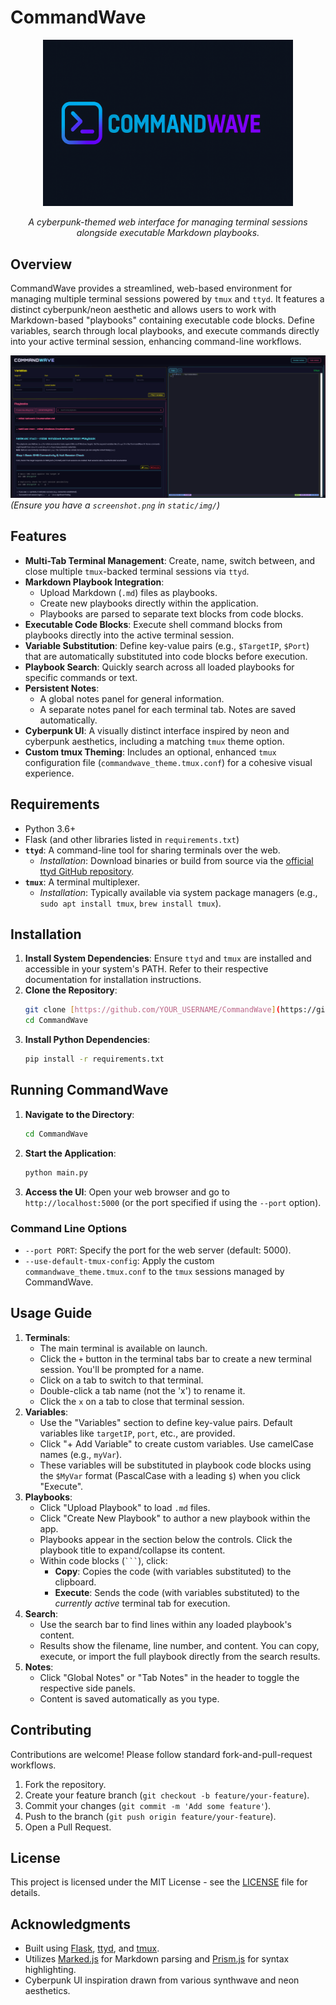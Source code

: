 # CommandWave

<div align="center">
  <img src="static/img/commandwave-logo.png" alt="CommandWave Logo" width="400">
  <p><em>A cyberpunk-themed web interface for managing terminal sessions alongside executable Markdown playbooks.</em></p>
  </div>

## Overview

CommandWave provides a streamlined, web-based environment for managing multiple terminal sessions powered by `tmux` and `ttyd`. It features a distinct cyberpunk/neon aesthetic and allows users to work with Markdown-based "playbooks" containing executable code blocks. Define variables, search through local playbooks, and execute commands directly into your active terminal session, enhancing command-line workflows.

![CommandWave Screenshot](static/img/screenshot.png) *(Ensure you have a `screenshot.png` in `static/img/`)*

## Features

* **Multi-Tab Terminal Management**: Create, name, switch between, and close multiple `tmux`-backed terminal sessions via `ttyd`.
* **Markdown Playbook Integration**:
    * Upload Markdown (`.md`) files as playbooks.
    * Create new playbooks directly within the application.
    * Playbooks are parsed to separate text blocks from code blocks.
* **Executable Code Blocks**: Execute shell command blocks from playbooks directly into the active terminal session.
* **Variable Substitution**: Define key-value pairs (e.g., `$TargetIP`, `$Port`) that are automatically substituted into code blocks before execution.
* **Playbook Search**: Quickly search across all loaded playbooks for specific commands or text.
* **Persistent Notes**:
    * A global notes panel for general information.
    * A separate notes panel for each terminal tab. Notes are saved automatically.
* **Cyberpunk UI**: A visually distinct interface inspired by neon and cyberpunk aesthetics, including a matching `tmux` theme option.
* **Custom tmux Theming**: Includes an optional, enhanced `tmux` configuration file (`commandwave_theme.tmux.conf`) for a cohesive visual experience.

## Requirements

* Python 3.6+
* Flask (and other libraries listed in `requirements.txt`)
* **`ttyd`**: A command-line tool for sharing terminals over the web.
    * *Installation*: Download binaries or build from source via the [official ttyd GitHub repository](https://github.com/tsl0922/ttyd).
* **`tmux`**: A terminal multiplexer.
    * *Installation*: Typically available via system package managers (e.g., `sudo apt install tmux`, `brew install tmux`).

## Installation

1.  **Install System Dependencies**: Ensure `ttyd` and `tmux` are installed and accessible in your system's PATH. Refer to their respective documentation for installation instructions.
2.  **Clone the Repository**:
    ```bash
    git clone [https://github.com/YOUR_USERNAME/CommandWave](https://github.com/YOUR_USERNAME/CommandWave) # Replace with your repo URL
    cd CommandWave
    ```
3.  **Install Python Dependencies**:
    ```bash
    pip install -r requirements.txt
    ```

## Running CommandWave

1.  **Navigate to the Directory**:
    ```bash
    cd CommandWave
    ```
2.  **Start the Application**:
    ```bash
    python main.py 
    ```
3.  **Access the UI**: Open your web browser and go to `http://localhost:5000` (or the port specified if using the `--port` option).

### Command Line Options 

* `--port PORT`: Specify the port for the web server (default: 5000).
* `--use-default-tmux-config`: Apply the custom `commandwave_theme.tmux.conf` to the `tmux` sessions managed by CommandWave.

## Usage Guide

1.  **Terminals**:
    * The main terminal is available on launch.
    * Click the `+` button in the terminal tabs bar to create a new terminal session. You'll be prompted for a name.
    * Click on a tab to switch to that terminal.
    * Double-click a tab name (not the 'x') to rename it.
    * Click the `x` on a tab to close that terminal session.
2.  **Variables**:
    * Use the "Variables" section to define key-value pairs. Default variables like `targetIP`, `port`, etc., are provided.
    * Click "+ Add Variable" to create custom variables. Use camelCase names (e.g., `myVar`).
    * These variables will be substituted in playbook code blocks using the `$MyVar` format (PascalCase with a leading `$`) when you click "Execute".
3.  **Playbooks**:
    * Click "Upload Playbook" to load `.md` files.
    * Click "Create New Playbook" to author a new playbook within the app.
    * Playbooks appear in the section below the controls. Click the playbook title to expand/collapse its content.
    * Within code blocks (` ``` `), click:
        * **Copy**: Copies the code (with variables substituted) to the clipboard.
        * **Execute**: Sends the code (with variables substituted) to the *currently active* terminal tab for execution.
4.  **Search**:
    * Use the search bar to find lines within any loaded playbook's content.
    * Results show the filename, line number, and content. You can copy, execute, or import the full playbook directly from the search results.
5.  **Notes**:
    * Click "Global Notes" or "Tab Notes" in the header to toggle the respective side panels.
    * Content is saved automatically as you type.

## Contributing

Contributions are welcome! Please follow standard fork-and-pull-request workflows.

1.  Fork the repository.
2.  Create your feature branch (`git checkout -b feature/your-feature`).
3.  Commit your changes (`git commit -m 'Add some feature'`).
4.  Push to the branch (`git push origin feature/your-feature`).
5.  Open a Pull Request.

## License

This project is licensed under the MIT License - see the [LICENSE](LICENSE) file for details.

## Acknowledgments

* Built using [Flask](https://flask.palletsprojects.com/), [ttyd](https://github.com/tsl0922/ttyd), and [tmux](https://github.com/tmux/tmux).
* Utilizes [Marked.js](https://marked.js.org/) for Markdown parsing and [Prism.js](https://prismjs.com/) for syntax highlighting.
* Cyberpunk UI inspiration drawn from various synthwave and neon aesthetics.